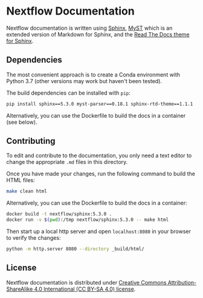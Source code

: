# Nextflow Documentation

Nextflow documentation is written using [Sphinx](http://www.sphinx-doc.org/), [MyST](https://myst-parser.readthedocs.io/en/latest/) which is an extended version of Markdown for Sphinx, and the [Read The Docs theme for Sphinx](https://github.com/readthedocs/sphinx_rtd_theme).


## Dependencies

The most convenient approach is to create a Conda environment with Python 3.7 (other versions may work but haven't been tested).

The build dependencies can be installed with `pip`:

```bash
pip install sphinx==5.3.0 myst-parser==0.18.1 sphinx-rtd-theme==1.1.1
```

Alternatively, you can use the Dockerfile to build the docs in a container (see below).


## Contributing

To edit and contribute to the documentation, you only need a text editor to change the appropriate `.md` files in this directory.

Once you have made your changes, run the following command to build the HTML files:

```bash
make clean html
```

Alternatively, you can use the Dockerfile to build the docs in a container:

```bash
docker build -t nextflow/sphinx:5.3.0 .
docker run -v $(pwd):/tmp nextflow/sphinx:5.3.0 -- make html
```

Then start up a local http server and open `localhost:8080` in your browser to verify the changes:

```bash
python -m http.server 8080 --directory _build/html/
```


## License

Nextflow documentation is distributed under
[Creative Commons Attribution-ShareAlike 4.0 International (CC BY-SA 4.0) license](https://creativecommons.org/licenses/by-sa/4.0/).
